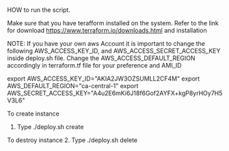 HOW to run the script.

Make sure that you have terafform installed on the system. 
Refer to the link for download https://www.terraform.io/downloads.html and installation


NOTE: If you have your own aws Account it is important to change the following AWS_ACCESS_KEY_ID, and AWS_ACCESS_SECRET_ACCESS_KEY inside deploy.sh file.
Change the AWS_ACCESS_DEFAULT_REGION accordingly in terraform.tf file for your preference and AMI_ID

export AWS_ACCESS_KEY_ID="AKIA2JW3OZSUMLL2CF4M"
export AWS_DEFAULT_REGION="ca-central-1"
export AWS_SECRET_ACCESS_KEY="A4u2E6mKi6J18f6Gof2AYFX+kgP8yrHOy7H5V3L6" 

To create instance
1. Type ./deploy.sh create

To destroy instance
2. Type ./deploy.sh delete
